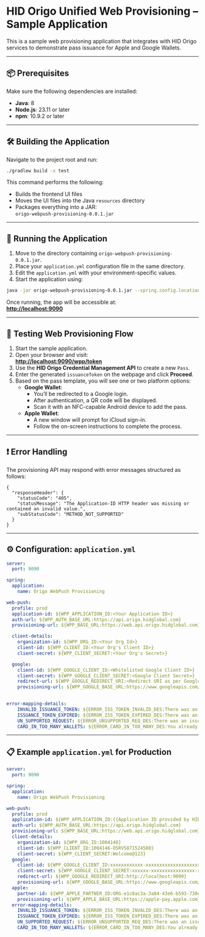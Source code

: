 
# HID Origo Unified Web Provisioning – Sample Application

This is a sample web provisioning application that integrates with HID Origo services to demonstrate pass issuance for Apple and Google Wallets.

---

## 📦 Prerequisites

Make sure the following dependencies are installed:

- **Java**: 8  
- **Node.js**: 23.11 or later  
- **npm**: 10.9.2 or later  

---

## 🛠️ Building the Application

Navigate to the project root and run:

```bash
./gradlew build -x test
```

This command performs the following:

- Builds the frontend UI files  
- Moves the UI files into the Java `resources` directory  
- Packages everything into a JAR:  
  `origo-webpush-provisioning-0.0.1.jar`

---

## 🚀 Running the Application

1. Move to the directory containing `origo-webpush-provisioning-0.0.1.jar`.
2. Place your `application.yml` configuration file in the same directory.
3. Edit the `application.yml` with your environment-specific values.
4. Start the application using:

```bash
java -jar origo-webpush-provisioning-0.0.1.jar --spring.config.location=application.yml
```

Once running, the app will be accessible at:  
**[http://localhost:9090](http://localhost:9090)**

---

## 🧪 Testing Web Provisioning Flow

1. Start the sample application.
2. Open your browser and visit:  
   **[http://localhost:9090/wpp/token](http://localhost:9090/wpp/token)**
3. Use the **HID Origo Credential Management API** to create a new `Pass`.
4. Enter the generated `issuanceToken` on the webpage and click **Proceed**.
5. Based on the pass template, you will see one or two platform options:
   - **Google Wallet**:  
     - You’ll be redirected to a Google login.
     - After authentication, a QR code will be displayed.
     - Scan it with an NFC-capable Android device to add the pass.
   - **Apple Wallet**:  
     - A new window will prompt for iCloud sign-in.
     - Follow the on-screen instructions to complete the process.

---

## ❗ Error Handling

The provisioning API may respond with error messages structured as follows:

```jsonc
{
  "responseHeader": {
    "statusCode": "405",
    "statusMessage": "The Application-ID HTTP header was missing or contained an invalid value.",
    "subStatusCode": "METHOD_NOT_SUPPORTED"
  }
}
```

---

## ⚙️ Configuration: `application.yml`

```yaml
server:
  port: 9090

spring:
  application:
    name: Origo WebPush Provisioning

web-push:
  profile: prod
  application-id: ${WPP_APPLICATION_ID:<Your Application ID>}
  auth-url: ${WPP_AUTH_BASE_URL:https://api.origo.hidglobal.com}
  provisioning-url: ${WPP_BASE_URL:https://web.api.origo.hidglobal.com}

  client-details:
    organization-id: ${WPP_ORG_ID:<Your Org Id>}
    client-id: ${WPP_CLIENT_ID:<Your Org's Client ID>}
    client-secret: ${WPP_CLIENT_SECRET:<Your Org's Secret>}

  google:
    client-id: ${WPP_GOOGLE_CLIENT_ID:<Whitelisted Google Client ID>}
    client-secret: ${WPP_GOOGLE_CLIENT_SECRET:<Google Client Secret>}
    redirect-url: ${WPP_GOOGLE_REDIRECT_URI:<Redirect URI as per Google OAuth setup>}
    provisioning-url: ${WPP_GOOGLE_BASE_URL:https://www.googleapis.com/}

    
error-mapping-details:
    INVALID_ISSUANCE_TOKEN: ${ERROR_ISS_TOKEN_INVALID_DES:There was an issue processing your request. If this issue continues, the link may have expired or is no longer valid. Please request a new one or contact support for assistance}
    ISSUANCE_TOKEN_EXPIRED: ${ERROR_ISS_TOKEN_EXPIRED_DES:There was an issue processing your request. If this issue continues, the link may have expired or is no longer valid. Please request a new one or contact support for assistance}
    UN_SUPPORTED_REQUEST: ${ERROR_UNSUPPORTED_REQ_DES:There was an issue processing your request. If this issue continues, the link may have expired or is no longer valid. Please request a new one or contact support for assistance}
    CARD_IN_TOO_MANY_WALLETS: ${ERROR_CARD_IN_TOO_MANY_DES:You already have a card on your device. If you don't see it or face any issues, please contact support for assistance}

```

---

## 📋 Example `application.yml` for Production

```yaml
server:
  port: 9090

spring:
  application:
    name: Origo WebPush Provisioning

web-push:
  profile: prod
  application-id: ${WPP_APPLICATION_ID:{{Application ID provided by HID PS}}}
  auth-url: ${WPP_AUTH_BASE_URL:https://api.origo.hidglobal.com}
  provisioning-url: ${WPP_BASE_URL:https://web.api.origo.hidglobal.com}
  client-details:
    organization-id: ${WPP_ORG_ID:1004146}
    client-id: ${WPP_CLIENT_ID:1004146-OSRV5871524580}
    client-secret: ${WPP_CLIENT_SECRET:Welcome@123}
  google:
    client-id: ${WPP_GOOGLE_CLIENT_ID:xxxxxxxxxxxx-xxxxxxxxxxxxxxxxxxxxxxxxxxxxxxxx.apps.googleusercontent.com}
    client-secret: ${WPP_GOOGLE_CLIENT_SECRET:xxxxxx-xxxxxxxxxxxxxxxx-xxxxxxxxxxx}
    redirect-url: ${WPP_GOOGLE_REDIRECT_URI:http://localhost:9090}
    provisioning-url: ${WPP_GOOGLE_BASE_URL:https://www.googleapis.com/}
  apple:
    partner-id: ${WPP_APPLE_PARTNER_ID:ORG-e1c8ac3a-3a84-43e6-b593-738ecc8ebbd9}
    provisioning-url: ${WPP_APPLE_BASE_URL:https://apple-pay.apple.com}
  error-mapping-details:
    INVALID_ISSUANCE_TOKEN: ${ERROR_ISS_TOKEN_INVALID_DES:There was an issue processing your request. If this issue continues, the link may have expired or is no longer valid. Please request a new one or contact support for assistance}
    ISSUANCE_TOKEN_EXPIRED: ${ERROR_ISS_TOKEN_EXPIRED_DES:There was an issue processing your request. If this issue continues, the link may have expired or is no longer valid. Please request a new one or contact support for assistance}
    UN_SUPPORTED_REQUEST: ${ERROR_UNSUPPORTED_REQ_DES:There was an issue processing your request. If this issue continues, the link may have expired or is no longer valid. Please request a new one or contact support for assistance}
    CARD_IN_TOO_MANY_WALLETS: ${ERROR_CARD_IN_TOO_MANY_DES:You already have a card on your device. If you don't see it or face any issues, please contact support for assistance}
```
